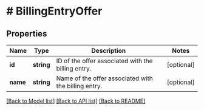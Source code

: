 # # BillingEntryOffer

## Properties

Name | Type | Description | Notes
------------ | ------------- | ------------- | -------------
**id** | **string** | ID of the offer associated with the billing entry. | [optional]
**name** | **string** | Name of the offer associated with the billing entry. | [optional]

[[Back to Model list]](../../README.md#models) [[Back to API list]](../../README.md#endpoints) [[Back to README]](../../README.md)
